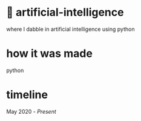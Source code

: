 # 🤖 artificial-intelligence
where I dabble in artificial intelligence using python

# how it was made
python 

# timeline
May 2020 - *Present*
